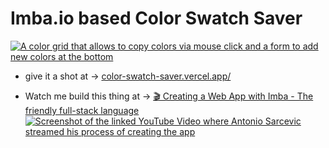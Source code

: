 # Imba.io based Color Swatch Saver

[![A color grid that allows to copy colors via mouse click and a form to add new colors at the bottom](https://user-images.githubusercontent.com/6685200/235319172-a84ea5d6-a85b-46b0-8a3e-258c51ec2dba.png)](https://color-swatch-saver.vercel.app/)

- give it a shot at → [color-swatch-saver.vercel.app/](https://color-swatch-saver.vercel.app/)

- Watch me build this thing at → [🎬 Creating a Web App with Imba - The friendly full-stack language ![Screenshot of the linked YouTube Video where Antonio Sarcevic streamed his process of creating the app](https://user-images.githubusercontent.com/6685200/235319197-3d4b2e66-0eb8-4e0c-8b85-e177cf890a96.png)](https://youtu.be/DRr73IJJMH4)


